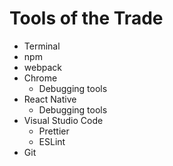 # Tools of the Trade

- Terminal
- npm
- webpack
- Chrome
  - Debugging tools
- React Native
  - Debugging tools 
- Visual Studio Code
  - Prettier
  - ESLint
- Git
